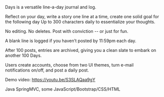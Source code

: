Days is a versatile line-a-day journal and log.  

Reflect on your day, write a story one line at a time, create one solid goal for the following day 
Up to 300 characters daily to essentialize your thoughts.

No editing.  No deletes.  Post with conviction -- or just for fun.  

A blank line is logged if you haven’t posted by 11:59pm each day.  

After 100 posts, entries are archived, giving you a clean slate to embark on another 100 Days.

Users create accounts, choose from two UI themes, turn e-mail notifications on/off, and post a daily post.

Demo video:  https://youtu.be/S3SLAQaa9gY

Java SpringMVC, some JavaScript/Bootstrap/CSS/HTML
